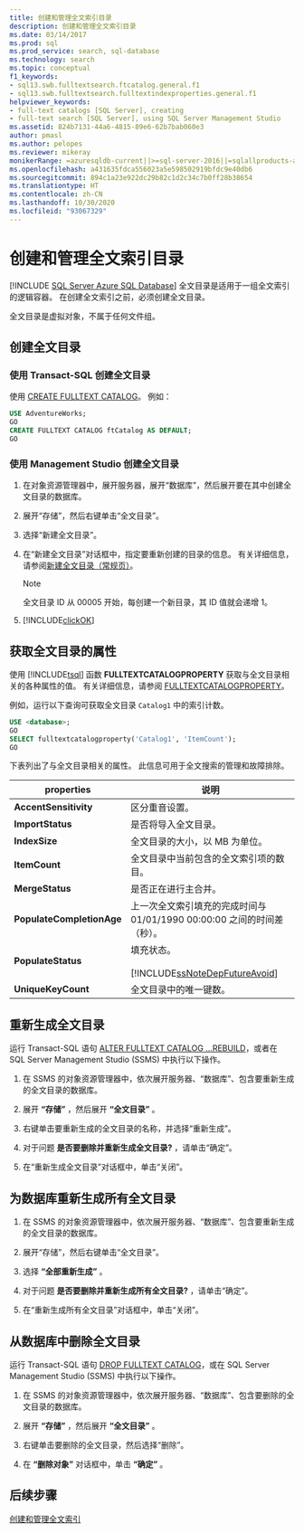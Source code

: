 ```yaml
---
title: 创建和管理全文索引目录
description: 创建和管理全文索引目录
ms.date: 03/14/2017
ms.prod: sql
ms.prod_service: search, sql-database
ms.technology: search
ms.topic: conceptual
f1_keywords:
- sql13.swb.fulltextsearch.ftcatalog.general.f1
- sql13.swb.fulltextsearch.fulltextindexproperties.general.f1
helpviewer_keywords:
- full-text catalogs [SQL Server], creating
- full-text search [SQL Server], using SQL Server Management Studio
ms.assetid: 824b7131-44a6-4815-89e6-62b7bab060e3
author: pmasl
ms.author: pelopes
ms.reviewer: mikeray
monikerRange: =azuresqldb-current||>=sql-server-2016||=sqlallproducts-allversions||>=sql-server-linux-2017||=azuresqldb-mi-current
ms.openlocfilehash: a431635fdca556023a5e598502919bfdc9e40db6
ms.sourcegitcommit: 894c1a23e922dc29b82c1d2c34c7b0ff28b38654
ms.translationtype: HT
ms.contentlocale: zh-CN
ms.lasthandoff: 10/30/2020
ms.locfileid: "93067329"
---
```

# <a name="create-and-manage-full-text-catalogs"></a>创建和管理全文索引目录

[!INCLUDE [SQL Server Azure SQL Database](../../includes/applies-to-version/sql-asdb.md)]
全文目录是适用于一组全文索引的逻辑容器。 在创建全文索引之前，必须创建全文目录。

全文目录是虚拟对象，不属于任何文件组。
  
##  <a name="create-a-full-text-catalog"></a><a name="creating"></a> 创建全文目录  

### <a name="create-a-full-text-catalog-with-transact-sql"></a>使用 Transact-SQL 创建全文目录
使用 [CREATE FULLTEXT CATALOG](../../t-sql/statements/create-fulltext-catalog-transact-sql.md)。 例如：

```sql 
USE AdventureWorks;  
GO  
CREATE FULLTEXT CATALOG ftCatalog AS DEFAULT;  
GO  
``` 

### <a name="create-a-full-text-catalog-with-management-studio"></a>使用 Management Studio 创建全文目录
1.  在对象资源管理器中，展开服务器，展开“数据库”，然后展开要在其中创建全文目录的数据库。  
  
2.  展开“存储”，然后右键单击“全文目录”。  
  
3.  选择“新建全文目录”。  
  
4.  在“新建全文目录”对话框中，指定要重新创建的目录的信息。 有关详细信息，请参阅[新建全文目录（常规页）](../../t-sql/statements/create-fulltext-catalog-transact-sql.md)。  
  
    > [!NOTE]  
    >  全文目录 ID 从 00005 开始，每创建一个新目录，其 ID 值就会递增 1。  
  
5.  [!INCLUDE[clickOK](../../includes/clickok-md.md)]  

##  <a name="get-the-properties-of-a-full-text-catalog"></a><a name="props"></a> 获取全文目录的属性  
使用 [!INCLUDE[tsql](../../includes/tsql-md.md)] 函数 **FULLTEXTCATALOGPROPERTY** 获取与全文目录相关的各种属性的值。 有关详细信息，请参阅 [FULLTEXTCATALOGPROPERTY](../../t-sql/functions/fulltextcatalogproperty-transact-sql.md)。

例如，运行以下查询可获取全文目录 `Catalog1` 中的索引计数。

```sql 
USE <database>;  
GO  
SELECT fulltextcatalogproperty('Catalog1', 'ItemCount');  
GO  
```  
  
下表列出了与全文目录相关的属性。 此信息可用于全文搜索的管理和故障排除。 
  
|properties|说明|  
|--------------|-----------------|  
|**AccentSensitivity**|区分重音设置。|
|**ImportStatus**|是否将导入全文目录。|  
|**IndexSize**|全文目录的大小，以 MB 为单位。| 
|**ItemCount**|全文目录中当前包含的全文索引项的数目。|  
|**MergeStatus**|是否正在进行主合并。| 
|**PopulateCompletionAge**|上一次全文索引填充的完成时间与 01/01/1990 00:00:00 之间的时间差（秒）。| 
|**PopulateStatus**|填充状态。<br /><br /> [!INCLUDE[ssNoteDepFutureAvoid](../../includes/ssnotedepfutureavoid-md.md)]|  
|**UniqueKeyCount**|全文目录中的唯一键数。| 

##  <a name="rebuild-a-full-text-catalog"></a><a name="rebuildone"></a> 重新生成全文目录  

运行 Transact-SQL 语句 [ALTER FULLTEXT CATALOG ...REBUILD](
../../t-sql/statements/alter-fulltext-catalog-transact-sql.md)，或者在 SQL Server Management Studio (SSMS) 中执行以下操作。

1.  在 SSMS 的对象资源管理器中，依次展开服务器、“数据库”、包含要重新生成的全文目录的数据库。  
  
2.  展开 **“存储”** ，然后展开 **“全文目录”** 。  
  
3.  右键单击要重新生成的全文目录的名称，并选择“重新生成”。  
  
4.  对于问题 **是否要删除并重新生成全文目录?** ，请单击“确定”。  
  
5.  在“重新生成全文目录”对话框中，单击“关闭”。  
   
##  <a name="rebuild-all-full-text-catalogs-for-a-database"></a><a name="rebuildall"></a> 为数据库重新生成所有全文目录  

1.  在 SSMS 的对象资源管理器中，依次展开服务器、“数据库”、包含要重新生成的全文目录的数据库。  
  
2.  展开“存储”，然后右键单击“全文目录”。  
  
3.  选择 **“全部重新生成”** 。  
  
4.  对于问题 **是否要删除并重新生成所有全文目录?** ，请单击“确定”。  
  
5.  在“重新生成所有全文目录”对话框中，单击“关闭”。  
  
  
  
##  <a name="remove-a-full-text-catalog-from-a-database"></a><a name="removing"></a> 从数据库中删除全文目录  

运行 Transact-SQL 语句 [DROP FULLTEXT CATALOG](
../../t-sql/statements/drop-fulltext-catalog-transact-sql.md)，或在 SQL Server Management Studio (SSMS) 中执行以下操作。

1.  在 SSMS 的对象资源管理器中，依次展开服务器、“数据库”、包含要删除的全文目录的数据库。  
  
2.  展开 **“存储”** ，然后展开 **“全文目录”** 。  
  
3.  右键单击要删除的全文目录，然后选择“删除”。  
  
4.  在 **“删除对象”** 对话框中，单击 **“确定”** 。  

## <a name="next-step"></a>后续步骤
[创建和管理全文索引](../../relational-databases/search/create-and-manage-full-text-indexes.md)